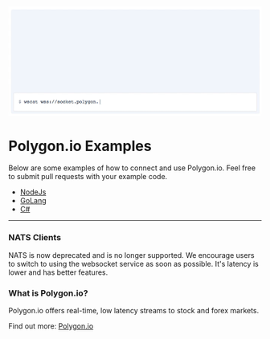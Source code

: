 <p align="center"><img src="assets/animate.gif" /></p>

# Polygon.io Examples
Below are some examples of how to connect and use Polygon.io. Feel free to submit pull requests with your example code.

- [NodeJs](./websockets/nodejs/index.js)
- [GoLang](./websockets/golang/main.go)
- [C#](./websockets/cs/example.cs)

---

### NATS Clients
NATS is now deprecated and is no longer supported. 
We encourage users to switch to using the websocket service as soon as possible. 
It's latency is lower and has better features.

### What is Polygon.io?
Polygon.io offers real-time, low latency streams to stock and forex markets.

Find out more: [Polygon.io](https://polygon.io/)
